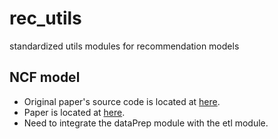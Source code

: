 # rec_utils
standardized utils modules for recommendation models

## NCF model
* Original paper's source code is located at [here](https://github.com/hexiangnan/neural_collaborative_filtering).
* Paper is located at [here](https://arxiv.org/abs/1708.05031).
* Need to integrate the dataPrep module with the etl module.


